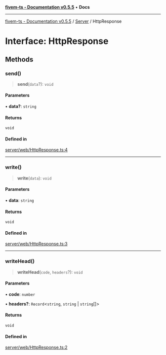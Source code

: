[**fivem-ts - Documentation v0.5.5**](../../../README.md) • **Docs**

***

[fivem-ts - Documentation v0.5.5](../../../README.md) / [Server](../README.md) / HttpResponse

# Interface: HttpResponse

## Methods

### send()

> **send**(`data`?): `void`

#### Parameters

• **data?**: `string`

#### Returns

`void`

#### Defined in

[server/web/HttpResponse.ts:4](https://github.com/Purpose-Dev/fivem-ts/blob/main/src/server/web/HttpResponse.ts#L4)

***

### write()

> **write**(`data`): `void`

#### Parameters

• **data**: `string`

#### Returns

`void`

#### Defined in

[server/web/HttpResponse.ts:3](https://github.com/Purpose-Dev/fivem-ts/blob/main/src/server/web/HttpResponse.ts#L3)

***

### writeHead()

> **writeHead**(`code`, `headers`?): `void`

#### Parameters

• **code**: `number`

• **headers?**: `Record`\<`string`, `string` \| `string`[]\>

#### Returns

`void`

#### Defined in

[server/web/HttpResponse.ts:2](https://github.com/Purpose-Dev/fivem-ts/blob/main/src/server/web/HttpResponse.ts#L2)
